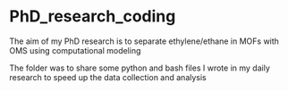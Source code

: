 # PhD_research_coding

The aim of my PhD research is to separate ethylene/ethane in MOFs with OMS using computational modeling

The folder was to share some python and bash files I wrote in my daily research to speed up the data collection and analysis
